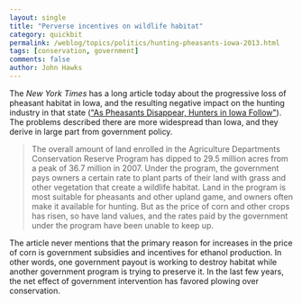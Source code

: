 ```yaml
---
layout: single 
title: "Perverse incentives on wildlife habitat" 
category: quickbit
permalink: /weblog/topics/politics/hunting-pheasants-iowa-2013.html
tags: [conservation, government] 
comments: false 
author: John Hawks 
---
```



The <em>New York Times</em> has a long article today about the progressive loss of pheasant habitat in Iowa, and the resulting negative impact on the hunting industry in that state (<a href="http://www.nytimes.com/2013/01/01/us/as-pheasants-disappear-hunters-in-iowa-follow.html">"As Pheasants Disappear, Hunters in Iowa Follow"</a>). The problems described there are more widespread than Iowa, and they derive in large part from government policy. 

<blockquote>The overall amount of land enrolled in the Agriculture Departments Conservation Reserve Program has dipped to 29.5 million acres from a peak of 36.7 million in 2007. Under the program, the government pays owners a certain rate to plant parts of their land with grass and other vegetation that create a wildlife habitat. Land in the program is most suitable for pheasants and other upland game, and owners often make it available for hunting. But as the price of corn and other crops has risen, so have land values, and the rates paid by the government under the program have been unable to keep up.</blockquote>

The article never mentions that the primary reason for increases in the price of corn is government subsidies and incentives for ethanol production. In other words, one government payout is working to destroy habitat while another government program is trying to preserve it. In the last few years, the net effect of government intervention has favored plowing over conservation. 



